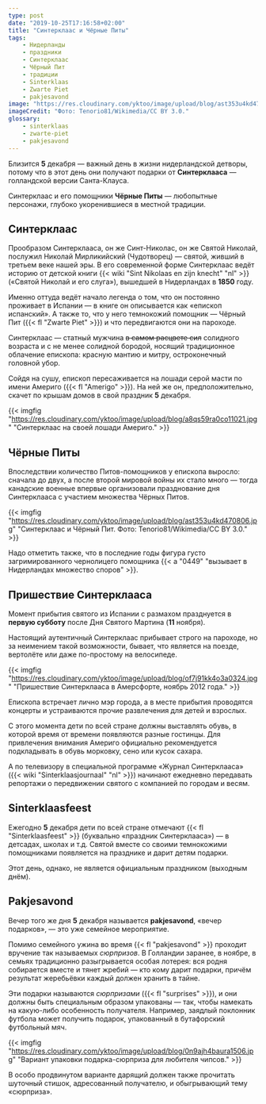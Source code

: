 ```yaml
---
type: post
date: "2019-10-25T17:16:58+02:00"
title: "Синтерклаас и Чёрные Питы"
tags:
    - Нидерланды
    - праздники
    - Синтерклаас
    - Чёрный Пит
    - традиции
    - Sinterklaas
    - Zwarte Piet
    - pakjesavond
image: "https://res.cloudinary.com/yktoo/image/upload/blog/ast353u4kd470806.jpg"
imageCredit: "Фото: Tenorio81/Wikimedia/CC BY 3.0."
glossary:
    - sinterklaas
    - zwarte-piet
    - pakjesavond
---
```


Близится **5** декабря — важный день в жизни нидерландской детворы, потому что в этот день они получают подарки от **Синтерклааса** — голландской версии Санта-Клауса.

Синтерклаас и его помощники **Чёрные Питы** — любопытные персонажи, глубоко укоренившиеся в местной традиции.

<!--more-->

## Синтерклаас

Прообразом Синтерклааса, он же Синт-Николас, он же Святой Николай, послужил Николай Мирликийский (Чудотворец) — святой, живший в третьем веке нашей эры. В его современной форме Синтерклаас ведёт историю от детской книги {{< wiki "Sint Nikolaas en zijn knecht" "nl" >}} («Святой Николай и его слуга»), вышедшей в Нидерландах в **1850** году.
 
Именно оттуда ведёт начало легенда о том, что он постоянно проживает в Испании — в книге он описывается как «епископ испанский». А также то, что у него темнокожий помощник — Чёрный Пит ({{< fl "Zwarte Piet" >}}) и что передвигаются они на пароходе.

Синтерклаас — статный мужчина ~~в самом расцвете сил~~ солидного возраста и с не менее солидной бородой, носящий традиционное облачение епископа: красную мантию и митру, остроконечный головной убор.

Сойдя на сушу, епископ пересаживается на лошади серой масти по имени Америго ({{< fl "Amerigo" >}}). На ней же он, предположительно, скачет по крышам домов в свой праздник **5** декабря.

{{< imgfig "https://res.cloudinary.com/yktoo/image/upload/blog/a8qs59ra0co11021.jpg" "Синтерклаас на своей лошади Америго." >}}

## Чёрные Питы

Впоследствии количество Питов-помощников у епископа выросло: сначала до двух, а после второй мировой войны их стало много — тогда канадские военные впервые организовали празднование дня Синтерклааса с участием множества Чёрных Питов.

{{< imgfig "https://res.cloudinary.com/yktoo/image/upload/blog/ast353u4kd470806.jpg" "Синтерклаас и Чёрный Пит. Фото: Tenorio81/Wikimedia/CC BY 3.0." >}}

Надо отметить также, что в последние годы фигура густо загримированного чернолицего помощника {{< a "0449" "вызывает в Нидерландах множество споров" >}}.

## Пришествие Синтерклааса

Момент прибытия святого из Испании с размахом празднуется в **первую субботу** после Дня Святого Мартина (**11** ноября).

Настоящий аутентичный Синтерклаас прибывает строго на пароходе, но за неимением такой возможности, бывает, что является на поезде, вертолёте или даже по-простому на велосипеде.

{{< imgfig "https://res.cloudinary.com/yktoo/image/upload/blog/of7j91kk4o3a0324.jpg" "Пришествие Синтерклааса в Амерсфорте, ноябрь 2012 года." >}}

Епископа встречает лично мэр города, а в месте прибытия проводятся концерты и устраиваются прочие развлечения для детей и взрослых.

С этого момента дети по всей стране должны выставлять обувь, в которой время от времени появляются разные гостинцы. Для привлечения внимания Америго официально рекомендуется подкладывать в обувь морковку, сено или кусок сахара.

А по телевизору в специальной программе «Журнал Синтерклааса» ({{< wiki "Sinterklaasjournaal" "nl" >}}) начинают ежедневно передавать репортажи о передвижении святого с компанией по городам и весям.

## Sinterklaasfeest

Ежегодно **5** декабря дети по всей стране отмечают {{< fl "Sinterklaasfeest" >}} (буквально «праздник Синтерклааса») — в детсадах, школах и т.д. Святой вместе со своими темнокожими помощниками появляется на празднике и дарит детям подарки.

Этот день, однако, не является официальным праздником (выходным днём).

## Pakjesavond

Вечер того же дня **5** декабря называется **pakjesavond**, «вечер подарков», — это уже семейное мероприятие.

Помимо семейного ужина во время {{< fl "pakjesavond" >}} проходит вручение так называемых *сюрпризов*. В Голландии заранее, в ноябре, в семьях традиционно разыгрывается особая лотерея: вся родня собирается вместе и тянет жребий — кто кому дарит подарки, причём результат жеребьёвки каждый должен хранить в тайне.

Эти подарки называются *сюрпризами* ({{< fl "surprises" >}}), и они должны быть специальным образом упакованы — так, чтобы намекать на какую-либо особенность получателя. Например, заядлый поклонник футбола может получить подарок, упакованный в бутафорский футбольный мяч.

{{< imgfig "https://res.cloudinary.com/yktoo/image/upload/blog/0n9ajh4baura1506.jpg" "Вариант упаковки подарка-сюрприза для любителя чипсов." >}}

В особо продвинутом варианте дарящий должен также прочитать шуточный стишок, адресованный получателю, и обыгрывающий тему «сюрприза».